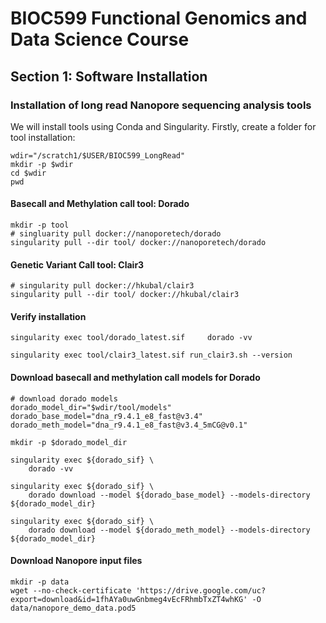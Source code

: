 # BIOC599 Functional Genomics and Data Science Course
## Section 1: Software Installation
### Installation of long read Nanopore sequencing analysis tools

We will install tools using Conda and Singularity. Firstly, create a folder for tool installation:
```
wdir="/scratch1/$USER/BIOC599_LongRead"
mkdir -p $wdir
cd $wdir
pwd
```

#### Basecall and Methylation call tool: Dorado

```
mkdir -p tool
# singluarity pull docker://nanoporetech/dorado
singularity pull --dir tool/ docker://nanoporetech/dorado
```

#### Genetic Variant Call tool: Clair3

```
# singularity pull docker://hkubal/clair3
singularity pull --dir tool/ docker://hkubal/clair3
```

#### Verify installation

```
singularity exec tool/dorado_latest.sif     dorado -vv
```

```
singularity exec tool/clair3_latest.sif run_clair3.sh --version
```

#### Download basecall and methylation call models for Dorado

```
# download dorado models
dorado_model_dir="$wdir/tool/models"
dorado_base_model="dna_r9.4.1_e8_fast@v3.4"
dorado_meth_model="dna_r9.4.1_e8_fast@v3.4_5mCG@v0.1"

mkdir -p $dorado_model_dir

singularity exec ${dorado_sif} \
    dorado -vv

singularity exec ${dorado_sif} \
    dorado download --model ${dorado_base_model} --models-directory ${dorado_model_dir}

singularity exec ${dorado_sif} \
    dorado download --model ${dorado_meth_model} --models-directory ${dorado_model_dir}
```


#### Download Nanopore input files
```
mkdir -p data
wget --no-check-certificate 'https://drive.google.com/uc?export=download&id=1fhAYa0uwGnbmeg4vEcFRhmbTxZT4whKG' -O data/nanopore_demo_data.pod5
```
